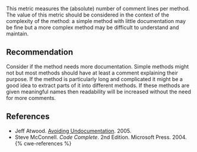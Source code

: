 This metric measures the (absolute) number of comment lines per method. The value of this metric should be considered in the context of the complexity of the method: a simple method with little documentation may be fine but a more complex method may be difficult to understand and maintain.


## Recommendation
Consider if the method needs more documentation. Simple methods might not but most methods should have at least a comment explaining their purpose. If the method is particularly long and complicated it might be a good idea to extract parts of it into different methods. If these methods are given meaningful names then readability will be increased without the need for more comments.


## References
* Jeff Atwood. [Avoiding Undocumentation](http://www.codinghorror.com/blog/2005/11/avoiding-undocumentation.html). 2005.
* Steve McConnell. *Code Complete*. 2nd Edition. Microsoft Press. 2004.
{% cwe-references %}
